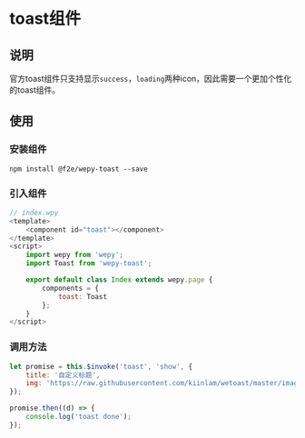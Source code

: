 # toast组件

## 说明
官方toast组件只支持显示`success`，`loading`两种icon，因此需要一个更加个性化的toast组件。

## 使用

### 安装组件
```
npm install @f2e/wepy-toast --save
```

### 引入组件
```javascript
// index.wpy
<template>
    <component id="toast"></component>
</template>
<script>
    import wepy from 'wepy';
    import Toast from 'wepy-toast';

    export default class Index extends wepy.page {
        components = {
            toast: Toast
        };
    }
</script>
```


### 调用方法
```javascript
let promise = this.$invoke('toast', 'show', {
    title: '自定义标题',
    img: 'https://raw.githubusercontent.com/kiinlam/wetoast/master/images/star.png',
});

promise.then((d) => {
    console.log('toast done');
});
```
